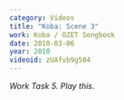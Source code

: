 ```yaml
---
category: Videos
title: "Koba: Scene 3"
work: Koba / OZET Songbook
date: 2010-03-06
year: 2010
videoid: zUAfvb9g584
---
```


<em>Work Task 5. Play this.</em>
